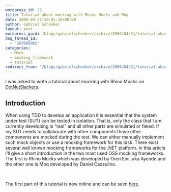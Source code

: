 ```yaml
---
wordpress_id: 22
title: Tutorial about mocking with Rhino Mocks and Moq
date: 2009-04-21T10:01:36+00:00
author: Gabriel Schenker
layout: post
wordpress_guid: /blogs/gabrielschenker/archive/2009/04/21/tutorial-about-mocking-with-rhino-mocks-and-moq.aspx
dsq_thread_id:
  - "263908862"
categories:
  - Mock
  - mocking framework
  - tutorial
redirect_from: "/blogs/gabrielschenker/archive/2009/04/21/tutorial-about-mocking-with-rhino-mocks-and-moq.aspx/"
---
```

I was asked to write a tutorial about mocking with Rhino Mocks on [DotNetSlackers](http://dotnetslackers.com).

## Introduction

When using TDD to develop an application it is essential that the system under test (SUT) can be tested in isolation. That is, only the class that I am currently developing is “real” and all other parts are simulated or faked. If my SUT needs to collaborate with other components those other components are mocked during the test. We can either manually implement such mock objects or use a mocking framework for this task. There exist several well known mocking frameworks for the .NET platform. In this article I’ll give a short introduction in the two most used OSS mocking frameworks. The first is Rhino Mocks which was developed by Oren Eini, aka Ayende and the other one is Moq developed by Daniel Cazzulino.

&#160;

The first part of this tutorial is now online and can be seen [here](http://dotnetslackers.com/articles/designpatterns/To-mock-or-not-to-mock-that-is-the-question-Part-1.aspx).